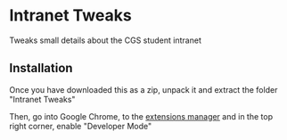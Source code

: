 # Intranet Tweaks
 Tweaks small details about the CGS student intranet


## Installation
Once you have downloaded this as a zip, unpack it and extract the folder "Intranet Tweaks"

Then, go into Google Chrome, to the [extensions manager](chrome://extensions/) and in the top right corner, enable "Developer Mode"
